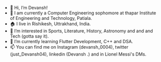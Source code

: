 - 👋 Hi, I’m Devansh!
- 📍 I am currently a Computer Engineering sophomore at thapar Institute of Engineering and Technology, Patiala.
- 🏠 I live in Rishikesh, Uttrakhand, India.
- 👀 I’m interested in Sports, Literature, History, Astronomy and and and Tech (gotta say it).
- 🌱 I’m currently learning Flutter Development, C++ and DSA.
- 📫 You can find me on Instagram (devansh_0004), twitter (just_Devansh04), linkedin (Devansh .) and in Lionel Messi's DMs.

<!---
just-Devansh/just-Devansh is a ✨ special ✨ repository because its `README.md` (this file) appears on your GitHub profile.
You can click the Preview link to take a look at your changes.
--->
